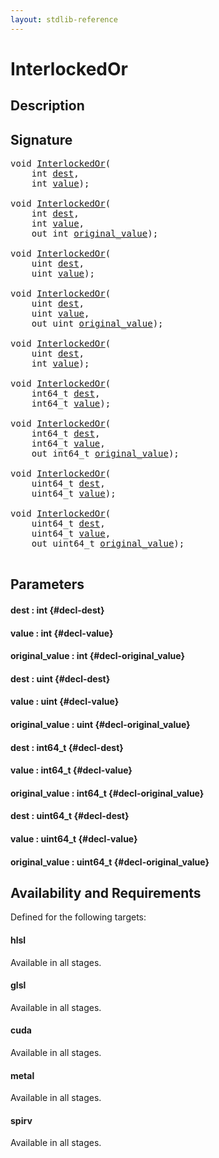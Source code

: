 ```yaml
---
layout: stdlib-reference
---
```


# InterlockedOr

## Description





## Signature 

<pre>
<span class="code_keyword">void</span> <a href="/stdlib-reference/global-decls/InterlockedOr">InterlockedOr</a>(
    <span class="code_keyword">int</span> <a href="/stdlib-reference/global-decls/InterlockedOr#decl-dest" class="code_param">dest</a>,
    <span class="code_keyword">int</span> <a href="/stdlib-reference/global-decls/InterlockedOr#decl-value" class="code_param">value</a>);

<span class="code_keyword">void</span> <a href="/stdlib-reference/global-decls/InterlockedOr">InterlockedOr</a>(
    <span class="code_keyword">int</span> <a href="/stdlib-reference/global-decls/InterlockedOr#decl-dest" class="code_param">dest</a>,
    <span class="code_keyword">int</span> <a href="/stdlib-reference/global-decls/InterlockedOr#decl-value" class="code_param">value</a>,
    <span class="code_keyword">out</span> <span class="code_keyword">int</span> <a href="/stdlib-reference/global-decls/InterlockedOr#decl-original_value" class="code_param">original_value</a>);

<span class="code_keyword">void</span> <a href="/stdlib-reference/global-decls/InterlockedOr">InterlockedOr</a>(
    <span class="code_keyword">uint</span> <a href="/stdlib-reference/global-decls/InterlockedOr#decl-dest" class="code_param">dest</a>,
    <span class="code_keyword">uint</span> <a href="/stdlib-reference/global-decls/InterlockedOr#decl-value" class="code_param">value</a>);

<span class="code_keyword">void</span> <a href="/stdlib-reference/global-decls/InterlockedOr">InterlockedOr</a>(
    <span class="code_keyword">uint</span> <a href="/stdlib-reference/global-decls/InterlockedOr#decl-dest" class="code_param">dest</a>,
    <span class="code_keyword">uint</span> <a href="/stdlib-reference/global-decls/InterlockedOr#decl-value" class="code_param">value</a>,
    <span class="code_keyword">out</span> <span class="code_keyword">uint</span> <a href="/stdlib-reference/global-decls/InterlockedOr#decl-original_value" class="code_param">original_value</a>);

<span class="code_keyword">void</span> <a href="/stdlib-reference/global-decls/InterlockedOr">InterlockedOr</a>(
    <span class="code_keyword">uint</span> <a href="/stdlib-reference/global-decls/InterlockedOr#decl-dest" class="code_param">dest</a>,
    <span class="code_keyword">int</span> <a href="/stdlib-reference/global-decls/InterlockedOr#decl-value" class="code_param">value</a>);

<span class="code_keyword">void</span> <a href="/stdlib-reference/global-decls/InterlockedOr">InterlockedOr</a>(
    int64_t <a href="/stdlib-reference/global-decls/InterlockedOr#decl-dest" class="code_param">dest</a>,
    int64_t <a href="/stdlib-reference/global-decls/InterlockedOr#decl-value" class="code_param">value</a>);

<span class="code_keyword">void</span> <a href="/stdlib-reference/global-decls/InterlockedOr">InterlockedOr</a>(
    int64_t <a href="/stdlib-reference/global-decls/InterlockedOr#decl-dest" class="code_param">dest</a>,
    int64_t <a href="/stdlib-reference/global-decls/InterlockedOr#decl-value" class="code_param">value</a>,
    <span class="code_keyword">out</span> int64_t <a href="/stdlib-reference/global-decls/InterlockedOr#decl-original_value" class="code_param">original_value</a>);

<span class="code_keyword">void</span> <a href="/stdlib-reference/global-decls/InterlockedOr">InterlockedOr</a>(
    uint64_t <a href="/stdlib-reference/global-decls/InterlockedOr#decl-dest" class="code_param">dest</a>,
    uint64_t <a href="/stdlib-reference/global-decls/InterlockedOr#decl-value" class="code_param">value</a>);

<span class="code_keyword">void</span> <a href="/stdlib-reference/global-decls/InterlockedOr">InterlockedOr</a>(
    uint64_t <a href="/stdlib-reference/global-decls/InterlockedOr#decl-dest" class="code_param">dest</a>,
    uint64_t <a href="/stdlib-reference/global-decls/InterlockedOr#decl-value" class="code_param">value</a>,
    <span class="code_keyword">out</span> uint64_t <a href="/stdlib-reference/global-decls/InterlockedOr#decl-original_value" class="code_param">original_value</a>);

</pre>

## Parameters

#### dest  : int {#decl-dest}
#### value  : int {#decl-value}
#### original\_value  : int {#decl-original_value}
#### dest  : uint {#decl-dest}
#### value  : uint {#decl-value}
#### original\_value  : uint {#decl-original_value}
#### dest  : int64\_t {#decl-dest}
#### value  : int64\_t {#decl-value}
#### original\_value  : int64\_t {#decl-original_value}
#### dest  : uint64\_t {#decl-dest}
#### value  : uint64\_t {#decl-value}
#### original\_value  : uint64\_t {#decl-original_value}

## Availability and Requirements

Defined for the following targets:

#### hlsl
Available in all stages.

#### glsl
Available in all stages.

#### cuda
Available in all stages.

#### metal
Available in all stages.

#### spirv
Available in all stages.




